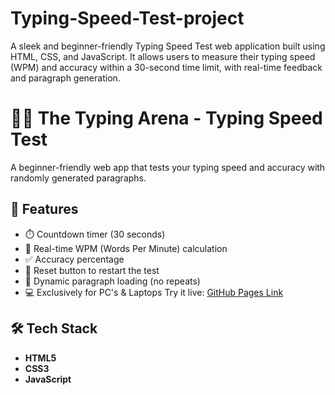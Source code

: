 # Typing-Speed-Test-project
A sleek and beginner-friendly Typing Speed Test web application built using HTML, CSS, and JavaScript. It allows users to measure their typing speed (WPM) and accuracy within a 30-second time limit, with real-time feedback and paragraph generation.
# 🥷🏻 The Typing Arena - Typing Speed Test

A beginner-friendly web app that tests your typing speed and accuracy with randomly generated paragraphs.

## 🚀 Features

- ⏱️ Countdown timer (30 seconds)
- 🎯 Real-time WPM (Words Per Minute) calculation
- ✅ Accuracy percentage
- 🔁 Reset button to restart the test
- 📝 Dynamic paragraph loading (no repeats)
- 💻 Exclusively for PC's & Laptops
Try it live: [GitHub Pages Link](https://typing-arena.netlify.app/)  

## 🛠️ Tech Stack

- **HTML5**
- **CSS3**
- **JavaScript**



